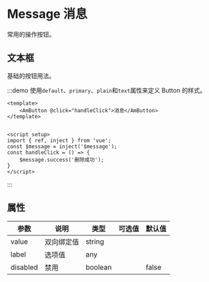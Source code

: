# Message 消息

常用的操作按钮。

## 文本框

基础的按钮用法。

:::demo 使用`default`、`primary`、`plain`和`text`属性来定义 Button 的样式。
```vue
<template>
    <AmButton @click="handleClick">消息</AmButton>
</template>


<script setup>
import { ref, inject } from 'vue';
const $message = inject('$message');
const handleClick = () => {
    $message.success('删除成功');
}
</script>
```
:::

## 属性

| 参数 | 说明 | 类型 | 可选值 | 默认值 |
| --- | --- | --- | --- | --- |
| value | 双向绑定值 | string |  |  |
| label | 选项值 | any |  |  |
| disabled | 禁用 | boolean |  | false |
